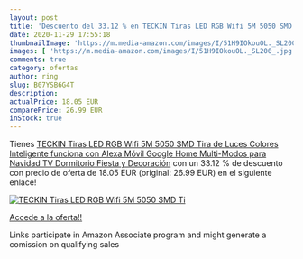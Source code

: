 ```yaml
---
layout: post
title: 'Descuento del 33.12 % en TECKIN Tiras LED RGB Wifi 5M 5050 SMD Ti'
date: 2020-11-29 17:55:18
thumbnailImage: 'https://m.media-amazon.com/images/I/51H9IOkouOL._SL200_.jpg'
images: [ 'https://m.media-amazon.com/images/I/51H9IOkouOL._SL200_.jpg' ]
comments: true
category: ofertas
author: ring
slug: B07YSB6G4T
description:
actualPrice: 18.05 EUR
comparePrice: 26.99 EUR
inStock: true
---
```


Tienes [TECKIN Tiras LED RGB Wifi 5M 5050 SMD Tira de Luces Colores Inteligente funciona con Alexa Móvil Google Home Multi-Modos para Navidad TV Dormitorio Fiesta y Decoración](https://www.amazon.es/dp/B07YSB6G4T/?tag=tolees-21) con un 33.12 % de descuento con precio de oferta de 18.05 EUR (original: 26.99 EUR) en el siguiente enlace!

[![TECKIN Tiras LED RGB Wifi 5M 5050 SMD Ti](https://m.media-amazon.com/images/I/51H9IOkouOL._SL200_.jpg)](https://www.amazon.es/dp/B07YSB6G4T/?tag=tolees-21)

[Accede a la oferta!!](https://www.amazon.es/dp/B07YSB6G4T/?tag=tolees-21)

Links participate in Amazon Associate program and might generate a comission on qualifying sales


